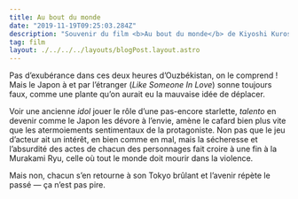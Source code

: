 ```yaml
---
title: Au bout du monde
date: "2019-11-19T09:25:03.284Z"
description: "Souvenir du film <b>Au bout du monde</b> de Kiyoshi Kurosawa"
tag: film
layout: ./../../../layouts/blogPost.layout.astro
---
```


Pas d’exubérance dans ces deux heures d’Ouzbékistan, on le comprend ! Mais le Japon à et par l’étranger (_Like Someone In Love_) sonne toujours faux, comme une plante qu’on aurait eu la mauvaise idée de déplacer.

Voir une ancienne _idol_ jouer le rôle d’une pas-encore starlette, _talento_ en devenir comme le Japon les dévore à l’envie, amène le cafard bien plus vite que les atermoiements sentimentaux de la protagoniste. Non pas que le jeu d’acteur ait un intérêt, en bien comme en mal, mais la sécheresse et l’absurdité des actes de chacun des personnages fait croire à une fin à la Murakami Ryu, celle où tout le monde doit mourir dans la violence.

Mais non, chacun s’en retourne à son Tokyo brûlant et l’avenir répète le passé — ça n’est pas pire.

